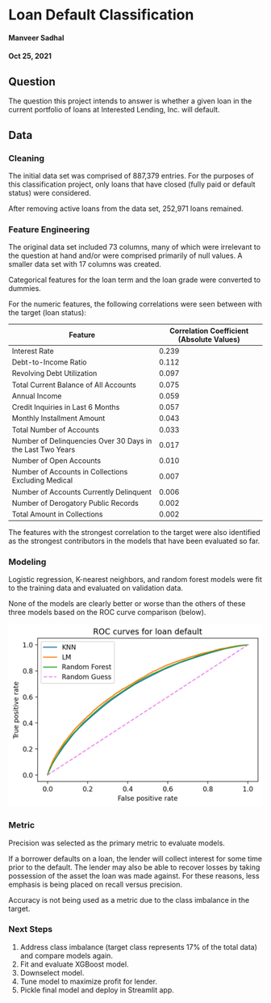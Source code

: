 # Loan Default Classification

#### Manveer Sadhal
#### Oct 25, 2021

## Question
The question this project intends to answer is whether a given loan in the current portfolio of loans at Interested Lending, Inc. will default.

## Data
### Cleaning
The initial data set was comprised of 887,379 entries. For the purposes of this classification project, only loans that have closed (fully paid or default status) were considered.

After removing active loans from the data set, 252,971 loans remained.

### Feature Engineering
The original data set included 73 columns, many of which were irrelevant to the question at hand and/or were comprised primarily of null values. A smaller data set with 17 columns was created.

Categorical features for the loan term and the loan grade were converted to dummies.

For the numeric features, the following correlations were seen between with the target (loan status):

<table>
    <thead>
        <tr>
            <th>Feature</th>
            <th>Correlation Coefficient (Absolute Values)</th>
        </tr>
    </thead>
    <tbody>
        <tr>
            <td>Interest Rate</td>
            <td>0.239</td>
        </tr>
        <tr>
            <td>Debt-to-Income Ratio</td>
            <td>0.112</td>
        </tr>
        <tr>
            <td>Revolving Debt Utilization</td>
            <td>0.097</td>
        </tr>
        <tr>
            <td>Total Current Balance of All Accounts</td>
            <td>0.075</td>
        </tr>
        <tr>
            <td>Annual Income</td>
            <td>0.059</td>
        </tr>
        <tr>
            <td>Credit Inquiries in Last 6 Months</td>
            <td>0.057</td>
        </tr>
        <tr>
            <td>Monthly Installment Amount</td>
            <td>0.043</td>
        </tr>
        <tr>
            <td>Total Number of Accounts</td>
            <td>0.033</td>
        </tr>
        <tr>
            <td>Number of Delinquencies Over 30 Days in the Last Two Years</td>
            <td>0.017</td>
        </tr>
        <tr>
            <td>Number of Open Accounts</td>
            <td>0.010</td>
        </tr>
        <tr>
            <td>Number of Accounts in Collections Excluding Medical</td>
            <td>0.007</td>
        </tr>
        <tr>
            <td>Number of Accounts Currently Delinquent</td>
            <td>0.006</td>
        </tr>
        <tr>
            <td>Number of Derogatory Public Records</td>
            <td>0.002</td>
        </tr>
        <tr>
            <td>Total Amount in Collections</td>
            <td>0.002</td>
        </tr>
    </tbody>
</table>

The features with the strongest correlation to the target were also identified as the strongest contributors in the models that have been evaluated so far.

### Modeling
Logistic regression, K-nearest neighbors, and random forest models were fit to the training data and evaluated on validation data.

None of the models are clearly better or worse than the others of these three models based on the ROC curve comparison (below).

![ROC_curves](ROC_curves.png)

### Metric
Precision was selected as the primary metric to evaluate models.

If a borrower defaults on a loan, the lender will collect interest for some time prior to the default. The lender may also be able to recover losses by taking possession of the asset the loan was made against. For these reasons, less emphasis is being placed on recall versus precision.

Accuracy is not being used as a metric due to the class imbalance in the target.

### Next Steps
1. Address class imbalance (target class represents 17% of the total data) and compare models again.
2. Fit and evaluate XGBoost model.
3. Downselect model.
4. Tune model to maximize profit for lender.
5. Pickle final model and deploy in Streamlit app.